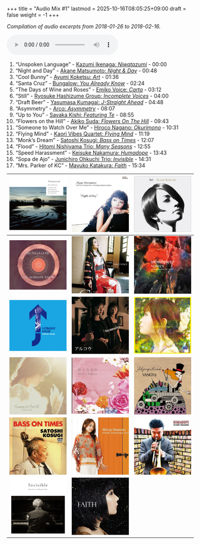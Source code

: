 +++
title = "Audio Mix #1"
lastmod = 2025-10-16T08:05:25+09:00
draft = false
weight = -1
+++

_Compilation of audio excerpts from 2018-01-26 to 2018-02-16._

<audio controls preload="metadata">
<source src="/audio/compilation-1.mp3" type="audio/mpeg">
This browser does not support the audio element.
</audio>

1.  “Unspoken Language” - [Kazumi Ikenaga: _Niwatazumi_](https://www.jazzofjapan.com/p/kazumi-ikenaga-niwatazumi) - 00:00
2.  “Night and Day” - [Akane Matsumoto: _Night &amp; Day_](https://www.jazzofjapan.com/p/akane-matsumoto-night-and-day) - 00:48
3.  “Cool Bunny” - [Ayumi Koketsu: _Art_](https://www.jazzofjapan.com/p/ayumi-koketsu-art) - 01:36
4.  “Santa Cruz” - [Bungalow: _You Already Know_](https://www.jazzofjapan.com/p/bungalow-you-already-know) - 02:24
5.  “The Days of Wine and Roses” - [Emiko Voice: _Carta_](https://www.jazzofjapan.com/p/emiko-voice-carta) - 03:12
6.  “Still” - [Ryosuke Hashizume Group: _Incomplete Voices_](https://www.jazzofjapan.com/p/ryosuke-hashizume-group-incomplete-voices) - 04:00
7.  “Draft Beer” - [Yasumasa Kumagai: _J-Straight Ahead_](https://www.jazzofjapan.com/p/yasumasa-kumagai-j-straight-ahead) - 04:48
8.  “Asymmetry” - [Arco: _Asymmetry_](https://www.jazzofjapan.com/p/arco-asymmetry) - 08:07
9.  “Up to You” - [Sayaka Kishi: _Featuring Te_](https://www.jazzofjapan.com/p/sayaka-kishi-featuring-te) - 08:55
10. “Flowers on the Hill” - [Akiko Suda: _Flowers On The Hill_](https://www.jazzofjapan.com/p/akiko-suda-flowers-on-the-hill) - 09:43
11. “Someone to Watch Over Me” - [Hiroco Nagano: _Okurimono_](https://www.jazzofjapan.com/p/hiroco-nagano-okurimono) - 10:31
12. “Flying Mind” - [Kaori Vibes Quartet: _Flying Mind_](https://www.jazzofjapan.com/p/kaori-vibes-quartet-flying-mind) - 11:19
13. “Monk’s Dream” - [Satoshi Kosugi: _Bass on Times_](https://www.jazzofjapan.com/p/satoshi-kosugi-bass-on-times) - 12:07
14. “Flood” - [Hitomi Nishiyama Trio: _Many Seasons_](https://www.jazzofjapan.com/p/hitomi-nishiyama-trio-many-seasons) - 12:55
15. “Speed Harassment” - [Keisuke Nakamura: _Humadope_](https://www.jazzofjapan.com/p/keisuke-nakamura-humadope) - 13:43
16. “Sopa de Ajo” - [Junichiro Ohkuchi Trio: _Invisible_](https://www.jazzofjapan.com/p/junichiro-ohkuchi-trio-invisible) - 14:31
17. “Mrs. Parker of KC” - [Mayuko Katakura: _Faith_](https://www.jazzofjapan.com/p/mayuko-katakura-faith) - 15:34

| ![](/images/kazumiikenaga-niwatazumi-460.jpeg)       | ![](/images/akanematsumoto-night-460.jpeg)        | ![](/images/ayumikoketsu-art-460.jpeg)                  |
|------------------------------------------------------|---------------------------------------------------|---------------------------------------------------------|
| ![](/images/bungalow-youalreadyknow-460.jpeg)        | ![](/images/emikovoice-carta-square-460.jpeg)     | ![](/images/ryosukehashizume-incompletevoices-460.jpeg) |
| ![](/images/yasumasakumagai-jstraightahead-460.jpeg) | ![](/images/arco-asymmetry-460.jpeg)              | ![](/images/sayakakishi-featte-460.jpeg)                |
| ![](/images/akikosuda-flowersonthehill-460.jpeg)     | ![](/images/hiroconagano-okurimono-460.jpeg)      | ![](/images/kaorinakajima-flyingmind-460.jpeg)          |
| ![](/images/satoshikosugi-bassontimes-460.jpeg)      | ![](/images/hitominishiyama-manyseasons-460.jpeg) | ![](/images/keisukenakamura-humadope-460.jpeg)          |
| ![](/images/junichiroohkuchi-invisible-460.jpeg)     | ![](/images/mayukokatakura-faith-460.jpeg)        |                                                         |
